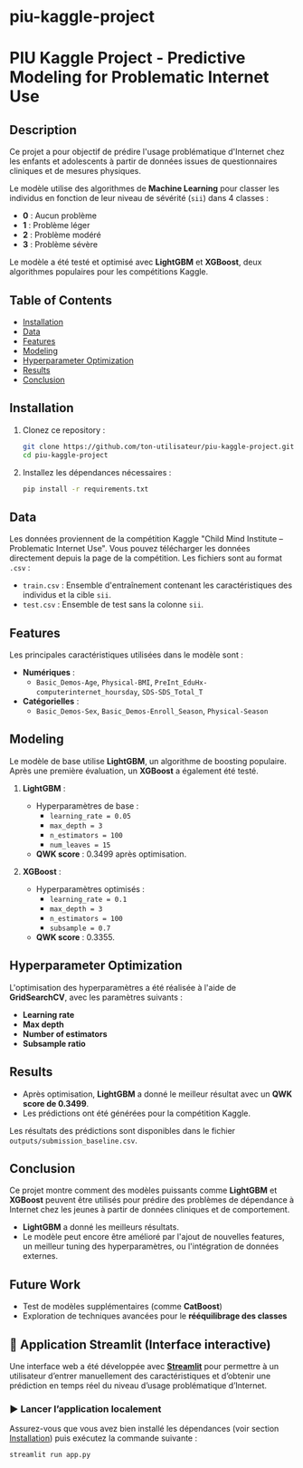 # piu-kaggle-project
# **PIU Kaggle Project - Predictive Modeling for Problematic Internet Use**

## **Description**
Ce projet a pour objectif de prédire l'usage problématique d'Internet chez les enfants et adolescents à partir de données issues de questionnaires cliniques et de mesures physiques.

Le modèle utilise des algorithmes de **Machine Learning** pour classer les individus en fonction de leur niveau de sévérité (`sii`) dans 4 classes :
- **0** : Aucun problème
- **1** : Problème léger
- **2** : Problème modéré
- **3** : Problème sévère

Le modèle a été testé et optimisé avec **LightGBM** et **XGBoost**, deux algorithmes populaires pour les compétitions Kaggle.

## **Table of Contents**
- [Installation](#installation)
- [Data](#data)
- [Features](#features)
- [Modeling](#modeling)
- [Hyperparameter Optimization](#hyperparameter-optimization)
- [Results](#results)
- [Conclusion](#conclusion)

## **Installation**
1. Clonez ce repository :
    ```bash
    git clone https://github.com/ton-utilisateur/piu-kaggle-project.git
    cd piu-kaggle-project
    ```

2. Installez les dépendances nécessaires :
    ```bash
    pip install -r requirements.txt
    ```

## **Data**
Les données proviennent de la compétition Kaggle "Child Mind Institute – Problematic Internet Use". 
Vous pouvez télécharger les données directement depuis la page de la compétition. Les fichiers sont au format `.csv` :
- `train.csv` : Ensemble d'entraînement contenant les caractéristiques des individus et la cible `sii`.
- `test.csv` : Ensemble de test sans la colonne `sii`.

## **Features**
Les principales caractéristiques utilisées dans le modèle sont :
- **Numériques** :
  - `Basic_Demos-Age`, `Physical-BMI`, `PreInt_EduHx-computerinternet_hoursday`, `SDS-SDS_Total_T`
- **Catégorielles** :
  - `Basic_Demos-Sex`, `Basic_Demos-Enroll_Season`, `Physical-Season`

## **Modeling**
Le modèle de base utilise **LightGBM**, un algorithme de boosting populaire. Après une première évaluation, un **XGBoost** a également été testé.

1. **LightGBM** :
   - Hyperparamètres de base :
     - `learning_rate = 0.05`
     - `max_depth = 3`
     - `n_estimators = 100`
     - `num_leaves = 15`
   - **QWK score** : 0.3499 après optimisation.

2. **XGBoost** :
   - Hyperparamètres optimisés :
     - `learning_rate = 0.1`
     - `max_depth = 3`
     - `n_estimators = 100`
     - `subsample = 0.7`
   - **QWK score** : 0.3355.

## **Hyperparameter Optimization**
L'optimisation des hyperparamètres a été réalisée à l'aide de **GridSearchCV**, avec les paramètres suivants :
- **Learning rate**
- **Max depth**
- **Number of estimators**
- **Subsample ratio**

## **Results**
- Après optimisation, **LightGBM** a donné le meilleur résultat avec un **QWK score de 0.3499**.
- Les prédictions ont été générées pour la compétition Kaggle.

Les résultats des prédictions sont disponibles dans le fichier `outputs/submission_baseline.csv`.

## **Conclusion**
Ce projet montre comment des modèles puissants comme **LightGBM** et **XGBoost** peuvent être utilisés pour prédire des problèmes de dépendance à Internet chez les jeunes à partir de données cliniques et de comportement.

- **LightGBM** a donné les meilleurs résultats.
- Le modèle peut encore être amélioré par l'ajout de nouvelles features, un meilleur tuning des hyperparamètres, ou l'intégration de données externes.

## **Future Work**
- Test de modèles supplémentaires (comme **CatBoost**)
- Exploration de techniques avancées pour le **rééquilibrage des classes**

## 🚀 Application Streamlit (Interface interactive)

Une interface web a été développée avec [**Streamlit**](https://streamlit.io/) pour permettre à un utilisateur d’entrer manuellement des caractéristiques et d’obtenir une prédiction en temps réel du niveau d’usage problématique d’Internet.

### ▶️ Lancer l’application localement

Assurez-vous que vous avez bien installé les dépendances (voir section [Installation](#installation)) puis exécutez la commande suivante :

```bash
streamlit run app.py

